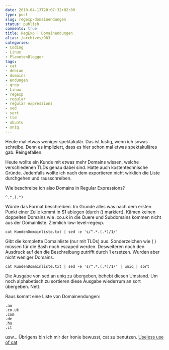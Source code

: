 ```yaml
---
date: 2010-04-13T20:07:32+02:00
type: post
slug: regexp-domainendungen
status: publish
comments: true
title: RegExp | Domainendungen
alias: /archives/983
categories:
- Coding
- Linux
- PlanetenBlogger
tags:
- cat
- debian
- domains
- endungen
- grep
- Linux
- regexp
- regular
- regular expressions
- sed
- sort
- tld
- ubuntu
- uniq
---
```


Heute mal etwas weniger spektakulär. Das ist lustig, wenn ich sowas schreibe. Denn es impliziert, dass es hier schon mal etwas spektakuläres gab. Reingefallen.

Heute wollte ein Kunde mit etwas mehr Domains wissen, welche verschiedenen TLDs genau dabei sind. Hatte auch kostentechnische Gründe. Jedenfalls wollte ich nach dem exportieren nicht wirklich die Liste durchgehen und rausschreiben.

Wie beschreibe ich also Domains in Regular Expressions?

```
^.*.(.*)
```

Würde das Format beschreiben. Im Grunde alles was nach dem ersten Punkt einer Zeile kommt in $1 ablegen (durch () markiert). Kämen keinen doppelten Domains wie .co.uk in die Quere und Subdomains kommen nicht aus der Domainliste. Ziemlich low-level-regexp.

```
cat KundenDomainliste.txt | sed -e 's/^.*.(.*)/1/'
```

Gibt die komplette Domainliste (nur mit TLDs) aus. Sonderzeichen wie ( ) müssen für die Bash noch escaped werden. Desweiteren noch den Ausdruck auf den die Beschreibung zutrifft durch 1 ersetzen. Wurden aber nicht weniger Domains.

```
cat KundenDomainliste.txt | sed -e 's/^.*.(.*)/1/' | uniq | sort
```

Die Ausgabe von sed an uniq zu übergeben, behebt diesen Umstand. Um noch alphabetisch zu sortieren diese Ausgabe wiederrum an sort übergeben. Nett.

Raus kommt eine Liste von Domainendungen:
```
.au
.co.uk
.com
.de
.hu
.it
```

usw...
Übrigens bin ich mir der Ironie bewusst, cat zu benutzen. [Useless use of cat](http://sial.org/howto/shell/useless-cat/)
